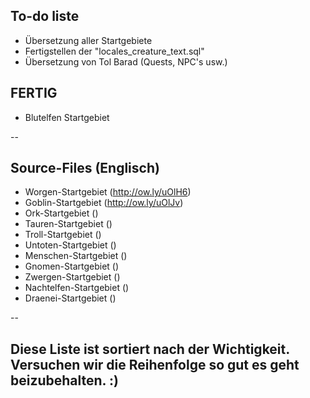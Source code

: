 ## To-do liste
* Übersetzung aller Startgebiete
* Fertigstellen der "locales_creature_text.sql"
* Übersetzung von Tol Barad (Quests, NPC's usw.)

## FERTIG
* Blutelfen Startgebiet

--


## Source-Files (Englisch)
* Worgen-Startgebiet (http://ow.ly/uOlH6)
* Goblin-Startgebiet (http://ow.ly/uOlJv)
* Ork-Startgebiet ()
* Tauren-Startgebiet ()
* Troll-Startgebiet ()
* Untoten-Startgebiet ()
* Menschen-Startgebiet ()
* Gnomen-Startgebiet ()
* Zwergen-Startgebiet ()
* Nachtelfen-Startgebiet ()
* Draenei-Startgebiet ()

--


## Diese Liste ist sortiert nach der Wichtigkeit. Versuchen wir die Reihenfolge so gut es geht beizubehalten. :)
